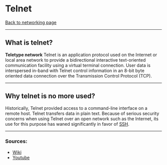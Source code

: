 # Telnet
[Back to networking page](index.md)
- --
## What is telnet?
**Teletype network**
Telnet is an application protocol used on the Internet or local area network to provide a bidirectional interactive text-oriented communication facility using a virtual terminal connection. User data is interspersed in-band with Telnet control information in an 8-bit byte oriented data connection over the Transmission Control Protocol (TCP).
- --
## Why telnet is no more used?
Historically, Telnet provided access to a command-line interface on a remote host. 
Telnet transfers data in plain text. Because of serious security concerns when using Telnet over an open network such as the Internet, its use for this purpose has waned significantly in favor of [SSH](SSH.md).
- --
### Sources:
- [Wiki](https://en.wikipedia.org/wiki/Telnet)
- [Youtube](https://youtu.be/tZop-zjYkrU)